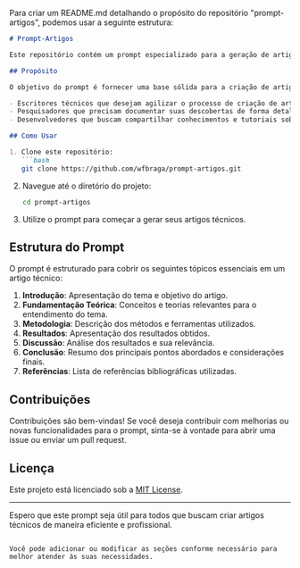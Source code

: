 Para criar um README.md detalhando o propósito do repositório "prompt-artigos", podemos usar a seguinte estrutura:

```markdown
# Prompt-Artigos

Este repositório contém um prompt especializado para a geração de artigos técnicos de alta qualidade. Desenvolvido para auxiliar escritores técnicos, pesquisadores e desenvolvedores, este prompt facilita a criação de conteúdos informativos e bem-estruturados.

## Propósito

O objetivo do prompt é fornecer uma base sólida para a criação de artigos técnicos, garantindo que todas as partes essenciais de um artigo sejam abordadas de maneira clara e concisa. Ele é especialmente útil para:

- Escritores técnicos que desejam agilizar o processo de criação de artigos.
- Pesquisadores que precisam documentar suas descobertas de forma detalhada.
- Desenvolvedores que buscam compartilhar conhecimentos e tutoriais sobre tecnologias específicas.

## Como Usar

1. Clone este repositório:
   ```bash
   git clone https://github.com/wfbraga/prompt-artigos.git
   ```
2. Navegue até o diretório do projeto:
   ```bash
   cd prompt-artigos
   ```
3. Utilize o prompt para começar a gerar seus artigos técnicos.

## Estrutura do Prompt

O prompt é estruturado para cobrir os seguintes tópicos essenciais em um artigo técnico:

1. **Introdução**: Apresentação do tema e objetivo do artigo.
2. **Fundamentação Teórica**: Conceitos e teorias relevantes para o entendimento do tema.
3. **Metodologia**: Descrição dos métodos e ferramentas utilizados.
4. **Resultados**: Apresentação dos resultados obtidos.
5. **Discussão**: Análise dos resultados e sua relevância.
6. **Conclusão**: Resumo dos principais pontos abordados e considerações finais.
7. **Referências**: Lista de referências bibliográficas utilizadas.

## Contribuições

Contribuições são bem-vindas! Se você deseja contribuir com melhorias ou novas funcionalidades para o prompt, sinta-se à vontade para abrir uma issue ou enviar um pull request.

## Licença

Este projeto está licenciado sob a [MIT License](LICENSE).

---

Espero que este prompt seja útil para todos que buscam criar artigos técnicos de maneira eficiente e profissional.

```

Você pode adicionar ou modificar as seções conforme necessário para melhor atender às suas necessidades.

